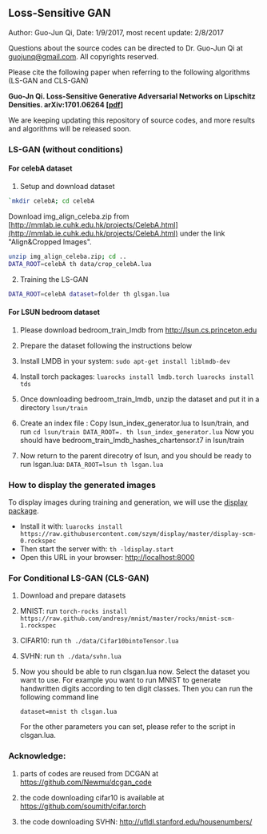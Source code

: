 ## Loss-Sensitive GAN

Author: Guo-Jun Qi, Date: 1/9/2017, most recent update: 2/8/2017

Questions about the source codes can be directed to Dr. Guo-Jun Qi at guojunq@gmail.com.  All copyrights reserved.

Please cite the following paper when referring to the following algorithms (LS-GAN and CLS-GAN)

**Guo-Jn Qi. Loss-Sensitive Generative Adversarial Networks on Lipschitz Densities. arXiv:1701.06264 [[pdf](https://arxiv.org/abs/1701.06264)]**
  
We are keeping updating this repository of source codes, and more results and algorithms will be released soon.

### LS-GAN (without conditions)

#### For celebA dataset
1. Setup and download dataset 

```bash
`mkdir celebA; cd celebA
```

Download img_align_celeba.zip from [http://mmlab.ie.cuhk.edu.hk/projects/CelebA.html](http://mmlab.ie.cuhk.edu.hk/projects/CelebA.html) under the link "Align&Cropped Images".

```bash
unzip img_align_celeba.zip; cd ..
DATA_ROOT=celebA th data/crop_celebA.lua
```

2. Training the LS-GAN

```bash
DATA_ROOT=celebA dataset=folder th glsgan.lua
```

#### For LSUN bedroom dataset 

1. Please download bedroom_train_lmdb from http://lsun.cs.princeton.edu

2. Prepare the dataset following the instructions below 

  1. Install LMDB in your system: 
   	`sudo apt-get install liblmdb-dev`
	
  2. Install torch packages:
   	```
	luarocks install lmdb.torch
	luarocks install tds
	```
	
  3. Once downloading bedroom_train_lmdb, unzip the dataset and put it in a directory `lsun/train`
   
  4. Create an index file :
	Copy lsun_index_generator.lua to lsun/train, and run
	```
	cd lsun/train
	DATA_ROOT=. th lsun_index_generator.lua
	```
	Now you should have bedroom_train_lmdb_hashes_chartensor.t7 in lsun/train
	
   5. Now return to the parent direcotry of lsun, and you should be ready to run lsgan.lua:
   	```
	DATA_ROOT=lsun th lsgan.lua
	```
	
### How to display the generated images
  
To display images during training and generation, we will use the [display package](https://github.com/szym/display).

- Install it with: `luarocks install https://raw.githubusercontent.com/szym/display/master/display-scm-0.rockspec`
- Then start the server with: `th -ldisplay.start`
- Open this URL in your browser: [http://localhost:8000](http://localhost:8000)

### For Conditional LS-GAN (CLS-GAN)

1. Download and prepare datasets

  1.  MNIST:
         run `torch-rocks install https://raw.github.com/andresy/mnist/master/rocks/mnist-scm-1.rockspec`
  2. CIFAR10:
	 run `th ./data/Cifar10bintoTensor.lua`
  3. SVHN:
	 run `th ./data/svhn.lua`

2. Now you should be able to run clsgan.lua now. Select the dataset you want to use.  For example you want to run MNIST to generate handwritten digits according to ten digit classes. Then you can run the following command line

	```
	dataset=mnist th clsgan.lua
	```

   For the other parameters you can set, please refer to the script in clsgan.lua.



### Acknowledge: 

1. parts of codes are reused from DCGAN at https://github.com/Newmu/dcgan_code

2. the code downloading cifar10 is available at https://github.com/soumith/cifar.torch

3. the code downloading SVHN: http://ufldl.stanford.edu/housenumbers/ 




